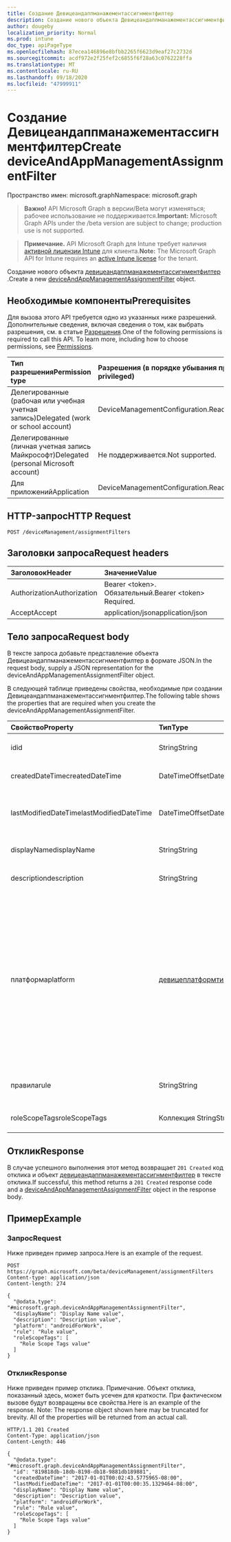 ```yaml
---
title: Создание Девицеандаппманажементассигнментфилтер
description: Создание нового объекта Девицеандаппманажементассигнментфилтер.
author: dougeby
localization_priority: Normal
ms.prod: intune
doc_type: apiPageType
ms.openlocfilehash: 87ecea146896e8bfbb2265f6623d9eaf27c2732d
ms.sourcegitcommit: acdf972e2f25fef2c6855f6f28a63c0762228ffa
ms.translationtype: MT
ms.contentlocale: ru-RU
ms.lasthandoff: 09/18/2020
ms.locfileid: "47999911"
---
```

# <a name="create-deviceandappmanagementassignmentfilter"></a><span data-ttu-id="da9b8-103">Создание Девицеандаппманажементассигнментфилтер</span><span class="sxs-lookup"><span data-stu-id="da9b8-103">Create deviceAndAppManagementAssignmentFilter</span></span>

<span data-ttu-id="da9b8-104">Пространство имен: microsoft.graph</span><span class="sxs-lookup"><span data-stu-id="da9b8-104">Namespace: microsoft.graph</span></span>

> <span data-ttu-id="da9b8-105">**Важно!** API Microsoft Graph в версии/Beta могут изменяться; рабочее использование не поддерживается.</span><span class="sxs-lookup"><span data-stu-id="da9b8-105">**Important:** Microsoft Graph APIs under the /beta version are subject to change; production use is not supported.</span></span>

> <span data-ttu-id="da9b8-106">**Примечание.** API Microsoft Graph для Intune требует наличия [активной лицензии Intune](https://go.microsoft.com/fwlink/?linkid=839381) для клиента.</span><span class="sxs-lookup"><span data-stu-id="da9b8-106">**Note:** The Microsoft Graph API for Intune requires an [active Intune license](https://go.microsoft.com/fwlink/?linkid=839381) for the tenant.</span></span>

<span data-ttu-id="da9b8-107">Создание нового объекта [девицеандаппманажементассигнментфилтер](../resources/intune-policyset-deviceandappmanagementassignmentfilter.md) .</span><span class="sxs-lookup"><span data-stu-id="da9b8-107">Create a new [deviceAndAppManagementAssignmentFilter](../resources/intune-policyset-deviceandappmanagementassignmentfilter.md) object.</span></span>

## <a name="prerequisites"></a><span data-ttu-id="da9b8-108">Необходимые компоненты</span><span class="sxs-lookup"><span data-stu-id="da9b8-108">Prerequisites</span></span>
<span data-ttu-id="da9b8-p101">Для вызова этого API требуется одно из указанных ниже разрешений. Дополнительные сведения, включая сведения о том, как выбрать разрешения, см. в статье [Разрешения](/graph/permissions-reference).</span><span class="sxs-lookup"><span data-stu-id="da9b8-p101">One of the following permissions is required to call this API. To learn more, including how to choose permissions, see [Permissions](/graph/permissions-reference).</span></span>

|<span data-ttu-id="da9b8-111">Тип разрешения</span><span class="sxs-lookup"><span data-stu-id="da9b8-111">Permission type</span></span>|<span data-ttu-id="da9b8-112">Разрешения (в порядке убывания привилегий)</span><span class="sxs-lookup"><span data-stu-id="da9b8-112">Permissions (from most to least privileged)</span></span>|
|:---|:---|
|<span data-ttu-id="da9b8-113">Делегированные (рабочая или учебная учетная запись)</span><span class="sxs-lookup"><span data-stu-id="da9b8-113">Delegated (work or school account)</span></span>|<span data-ttu-id="da9b8-114">DeviceManagementConfiguration.ReadWrite.All</span><span class="sxs-lookup"><span data-stu-id="da9b8-114">DeviceManagementConfiguration.ReadWrite.All</span></span>|
|<span data-ttu-id="da9b8-115">Делегированные (личная учетная запись Майкрософт)</span><span class="sxs-lookup"><span data-stu-id="da9b8-115">Delegated (personal Microsoft account)</span></span>|<span data-ttu-id="da9b8-116">Не поддерживается.</span><span class="sxs-lookup"><span data-stu-id="da9b8-116">Not supported.</span></span>|
|<span data-ttu-id="da9b8-117">Для приложений</span><span class="sxs-lookup"><span data-stu-id="da9b8-117">Application</span></span>|<span data-ttu-id="da9b8-118">DeviceManagementConfiguration.ReadWrite.All</span><span class="sxs-lookup"><span data-stu-id="da9b8-118">DeviceManagementConfiguration.ReadWrite.All</span></span>|

## <a name="http-request"></a><span data-ttu-id="da9b8-119">HTTP-запрос</span><span class="sxs-lookup"><span data-stu-id="da9b8-119">HTTP Request</span></span>
<!-- {
  "blockType": "ignored"
}
-->
``` http
POST /deviceManagement/assignmentFilters
```

## <a name="request-headers"></a><span data-ttu-id="da9b8-120">Заголовки запроса</span><span class="sxs-lookup"><span data-stu-id="da9b8-120">Request headers</span></span>
|<span data-ttu-id="da9b8-121">Заголовок</span><span class="sxs-lookup"><span data-stu-id="da9b8-121">Header</span></span>|<span data-ttu-id="da9b8-122">Значение</span><span class="sxs-lookup"><span data-stu-id="da9b8-122">Value</span></span>|
|:---|:---|
|<span data-ttu-id="da9b8-123">Authorization</span><span class="sxs-lookup"><span data-stu-id="da9b8-123">Authorization</span></span>|<span data-ttu-id="da9b8-124">Bearer &lt;token&gt;. Обязательный.</span><span class="sxs-lookup"><span data-stu-id="da9b8-124">Bearer &lt;token&gt; Required.</span></span>|
|<span data-ttu-id="da9b8-125">Accept</span><span class="sxs-lookup"><span data-stu-id="da9b8-125">Accept</span></span>|<span data-ttu-id="da9b8-126">application/json</span><span class="sxs-lookup"><span data-stu-id="da9b8-126">application/json</span></span>|

## <a name="request-body"></a><span data-ttu-id="da9b8-127">Тело запроса</span><span class="sxs-lookup"><span data-stu-id="da9b8-127">Request body</span></span>
<span data-ttu-id="da9b8-128">В тексте запроса добавьте представление объекта Девицеандаппманажементассигнментфилтер в формате JSON.</span><span class="sxs-lookup"><span data-stu-id="da9b8-128">In the request body, supply a JSON representation for the deviceAndAppManagementAssignmentFilter object.</span></span>

<span data-ttu-id="da9b8-129">В следующей таблице приведены свойства, необходимые при создании Девицеандаппманажементассигнментфилтер.</span><span class="sxs-lookup"><span data-stu-id="da9b8-129">The following table shows the properties that are required when you create the deviceAndAppManagementAssignmentFilter.</span></span>

|<span data-ttu-id="da9b8-130">Свойство</span><span class="sxs-lookup"><span data-stu-id="da9b8-130">Property</span></span>|<span data-ttu-id="da9b8-131">Тип</span><span class="sxs-lookup"><span data-stu-id="da9b8-131">Type</span></span>|<span data-ttu-id="da9b8-132">Описание</span><span class="sxs-lookup"><span data-stu-id="da9b8-132">Description</span></span>|
|:---|:---|:---|
|<span data-ttu-id="da9b8-133">id</span><span class="sxs-lookup"><span data-stu-id="da9b8-133">id</span></span>|<span data-ttu-id="da9b8-134">String</span><span class="sxs-lookup"><span data-stu-id="da9b8-134">String</span></span>|<span data-ttu-id="da9b8-135">Ключ фильтра назначений.</span><span class="sxs-lookup"><span data-stu-id="da9b8-135">Key of the Assignment Filter.</span></span>|
|<span data-ttu-id="da9b8-136">createdDateTime</span><span class="sxs-lookup"><span data-stu-id="da9b8-136">createdDateTime</span></span>|<span data-ttu-id="da9b8-137">DateTimeOffset</span><span class="sxs-lookup"><span data-stu-id="da9b8-137">DateTimeOffset</span></span>|<span data-ttu-id="da9b8-138">Время создания фильтра назначений.</span><span class="sxs-lookup"><span data-stu-id="da9b8-138">Creation time of the Assignment Filter.</span></span>|
|<span data-ttu-id="da9b8-139">lastModifiedDateTime</span><span class="sxs-lookup"><span data-stu-id="da9b8-139">lastModifiedDateTime</span></span>|<span data-ttu-id="da9b8-140">DateTimeOffset</span><span class="sxs-lookup"><span data-stu-id="da9b8-140">DateTimeOffset</span></span>|<span data-ttu-id="da9b8-141">Время последнего изменения фильтра назначений.</span><span class="sxs-lookup"><span data-stu-id="da9b8-141">Last modified time of the Assignment Filter.</span></span>|
|<span data-ttu-id="da9b8-142">displayName</span><span class="sxs-lookup"><span data-stu-id="da9b8-142">displayName</span></span>|<span data-ttu-id="da9b8-143">String</span><span class="sxs-lookup"><span data-stu-id="da9b8-143">String</span></span>|<span data-ttu-id="da9b8-144">DisplayName фильтра назначений.</span><span class="sxs-lookup"><span data-stu-id="da9b8-144">DisplayName of the Assignment Filter.</span></span>|
|<span data-ttu-id="da9b8-145">description</span><span class="sxs-lookup"><span data-stu-id="da9b8-145">description</span></span>|<span data-ttu-id="da9b8-146">String</span><span class="sxs-lookup"><span data-stu-id="da9b8-146">String</span></span>|<span data-ttu-id="da9b8-147">Описание фильтра назначений.</span><span class="sxs-lookup"><span data-stu-id="da9b8-147">Description of the Assignment Filter.</span></span>|
|<span data-ttu-id="da9b8-148">платформа</span><span class="sxs-lookup"><span data-stu-id="da9b8-148">platform</span></span>|[<span data-ttu-id="da9b8-149">девицеплатформтипе</span><span class="sxs-lookup"><span data-stu-id="da9b8-149">devicePlatformType</span></span>](../resources/intune-shared-deviceplatformtype.md)|<span data-ttu-id="da9b8-150">Тип платформы устройств, к которым будет применяться фильтр назначений.</span><span class="sxs-lookup"><span data-stu-id="da9b8-150">Platform type of the devices on which the Assignment Filter will be applicable.</span></span> <span data-ttu-id="da9b8-151">Возможные значения: `android`, `androidForWork`, `iOS`, `macOS`, `windowsPhone81`, `windows81AndLater`, `windows10AndLater`, `androidWorkProfile`, `unknown`.</span><span class="sxs-lookup"><span data-stu-id="da9b8-151">Possible values are: `android`, `androidForWork`, `iOS`, `macOS`, `windowsPhone81`, `windows81AndLater`, `windows10AndLater`, `androidWorkProfile`, `unknown`.</span></span>|
|<span data-ttu-id="da9b8-152">правила</span><span class="sxs-lookup"><span data-stu-id="da9b8-152">rule</span></span>|<span data-ttu-id="da9b8-153">String</span><span class="sxs-lookup"><span data-stu-id="da9b8-153">String</span></span>|<span data-ttu-id="da9b8-154">Определение правила для фильтра назначений.</span><span class="sxs-lookup"><span data-stu-id="da9b8-154">Rule definition of the Assignment Filter.</span></span>|
|<span data-ttu-id="da9b8-155">roleScopeTags</span><span class="sxs-lookup"><span data-stu-id="da9b8-155">roleScopeTags</span></span>|<span data-ttu-id="da9b8-156">Коллекция String</span><span class="sxs-lookup"><span data-stu-id="da9b8-156">String collection</span></span>|<span data-ttu-id="da9b8-157">RoleScopeTags фильтра назначений.</span><span class="sxs-lookup"><span data-stu-id="da9b8-157">RoleScopeTags of the Assignment Filter.</span></span>|



## <a name="response"></a><span data-ttu-id="da9b8-158">Отклик</span><span class="sxs-lookup"><span data-stu-id="da9b8-158">Response</span></span>
<span data-ttu-id="da9b8-159">В случае успешного выполнения этот метод возвращает `201 Created` код отклика и объект [девицеандаппманажементассигнментфилтер](../resources/intune-policyset-deviceandappmanagementassignmentfilter.md) в тексте отклика.</span><span class="sxs-lookup"><span data-stu-id="da9b8-159">If successful, this method returns a `201 Created` response code and a [deviceAndAppManagementAssignmentFilter](../resources/intune-policyset-deviceandappmanagementassignmentfilter.md) object in the response body.</span></span>

## <a name="example"></a><span data-ttu-id="da9b8-160">Пример</span><span class="sxs-lookup"><span data-stu-id="da9b8-160">Example</span></span>

### <a name="request"></a><span data-ttu-id="da9b8-161">Запрос</span><span class="sxs-lookup"><span data-stu-id="da9b8-161">Request</span></span>
<span data-ttu-id="da9b8-162">Ниже приведен пример запроса.</span><span class="sxs-lookup"><span data-stu-id="da9b8-162">Here is an example of the request.</span></span>
``` http
POST https://graph.microsoft.com/beta/deviceManagement/assignmentFilters
Content-type: application/json
Content-length: 274

{
  "@odata.type": "#microsoft.graph.deviceAndAppManagementAssignmentFilter",
  "displayName": "Display Name value",
  "description": "Description value",
  "platform": "androidForWork",
  "rule": "Rule value",
  "roleScopeTags": [
    "Role Scope Tags value"
  ]
}
```

### <a name="response"></a><span data-ttu-id="da9b8-163">Отклик</span><span class="sxs-lookup"><span data-stu-id="da9b8-163">Response</span></span>
<span data-ttu-id="da9b8-p103">Ниже приведен пример отклика. Примечание. Объект отклика, показанный здесь, может быть усечен для краткости. При фактическом вызове будут возвращены все свойства.</span><span class="sxs-lookup"><span data-stu-id="da9b8-p103">Here is an example of the response. Note: The response object shown here may be truncated for brevity. All of the properties will be returned from an actual call.</span></span>
``` http
HTTP/1.1 201 Created
Content-Type: application/json
Content-Length: 446

{
  "@odata.type": "#microsoft.graph.deviceAndAppManagementAssignmentFilter",
  "id": "819818db-18db-8198-db18-9881db189881",
  "createdDateTime": "2017-01-01T00:02:43.5775965-08:00",
  "lastModifiedDateTime": "2017-01-01T00:00:35.1329464-08:00",
  "displayName": "Display Name value",
  "description": "Description value",
  "platform": "androidForWork",
  "rule": "Rule value",
  "roleScopeTags": [
    "Role Scope Tags value"
  ]
}
```






